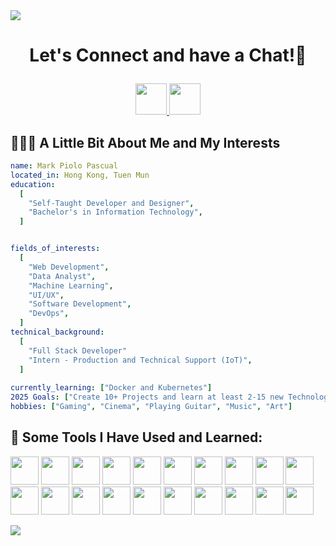 
  <img src="https://capsule-render.vercel.app/api?type=waving&height=100&color=0:DE7C7D,100:AF1740&text=Hello!&reversal=false&section=header&fontColor=F8FAFC&textBg=false"/>


# <p align="center"> Let's Connect and have a Chat!💬
<p align="center">
  <a href="https://instagram.com/pyoloo.08">
  <img height="50" src="https://user-images.githubusercontent.com/46517096/166974368-9798f39f-1f46-499c-b14e-81f0a3f83a06.png"/>
</a> 
<a href="www.linkedin.com/in/mpiolopascual">
  <img height="50" src="https://res.cloudinary.com/du1mw6ozf/image/upload/v1734830526/1727490_linkedin_social_media_job_network_icon_r0wxsu.png"/>
</a>  
 </p>

## 👨🏻‍💻  A Little Bit About Me and My Interests
```yaml
name: Mark Piolo Pascual
located_in: Hong Kong, Tuen Mun
education:
  [
    "Self-Taught Developer and Designer",
    "Bachelor's in Information Technology",
  ]


fields_of_interests:
  [
    "Web Development",
    "Data Analyst",
    "Machine Learning",
    "UI/UX",
    "Software Development",
    "DevOps",
  ]
technical_background:
  [
    "Full Stack Developer"
    "Intern - Production and Technical Support (IoT)",
  ]
  
currently_learning: ["Docker and Kubernetes"]
2025 Goals: ["Create 10+ Projects and learn at least 2-15 new Technologies."]
hobbies: ["Gaming", "Cinema", "Playing Guitar", "Music", "Art"]
```
## 🚀  Some Tools I Have Used and Learned:
<p align="left">

<img src="https://cdn.jsdelivr.net/gh/devicons/devicon@latest/icons/intellij/intellij-original.svg" width="45" height="45" />
<img src="https://cdn.jsdelivr.net/gh/devicons/devicon@latest/icons/java/java-original.svg" width="45" height="45"/>
<img src="https://cdn.jsdelivr.net/gh/devicons/devicon@latest/icons/javascript/javascript-original.svg" width="45" height="45"/>
<img src="https://cdn.jsdelivr.net/gh/devicons/devicon@latest/icons/docker/docker-original.svg" width="45" height="45"/>
<img src="https://cdn.jsdelivr.net/gh/devicons/devicon@latest/icons/azure/azure-original.svg" width="45" height="45"/>  
<img src="https://cdn.jsdelivr.net/gh/devicons/devicon@latest/icons/php/php-original.svg" width="45" height="45"/>      
<img src="https://cdn.jsdelivr.net/gh/devicons/devicon@latest/icons/react/react-original.svg" width="45" height="45"/>
<img src="https://cdn.jsdelivr.net/gh/devicons/devicon@latest/icons/jira/jira-original-wordmark.svg" width="45" height="45"/>          
<img src="https://cdn.jsdelivr.net/gh/devicons/devicon@latest/icons/figma/figma-original.svg" width="45" height="45"/>          
<img src="https://cdn.jsdelivr.net/gh/devicons/devicon@latest/icons/vscode/vscode-original-wordmark.svg" width="45" height="45"/>          
<img src="https://cdn.jsdelivr.net/gh/devicons/devicon@latest/icons/npm/npm-original-wordmark.svg" width="45" height="45"/>          
<img src="https://cdn.jsdelivr.net/gh/devicons/devicon@latest/icons/mysql/mysql-original-wordmark.svg" width="45" height="45"/>          
<img src="https://cdn.jsdelivr.net/gh/devicons/devicon@latest/icons/postgresql/postgresql-original.svg" width="45" height="45"/>          
<img src="https://cdn.jsdelivr.net/gh/devicons/devicon@latest/icons/postman/postman-original.svg" width="45" height="45"/>          
<img src="https://cdn.jsdelivr.net/gh/devicons/devicon@latest/icons/git/git-original.svg" width="45" height="45"/>          
<img src="https://cdn.jsdelivr.net/gh/devicons/devicon@latest/icons/amazonwebservices/amazonwebservices-plain-wordmark.svg" width="45" height="45"/>          
<img src="https://cdn.jsdelivr.net/gh/devicons/devicon@latest/icons/html5/html5-original.svg" width="45" height="45"/>          
<img src="https://cdn.jsdelivr.net/gh/devicons/devicon@latest/icons/css3/css3-original.svg" width="45" height="45"/>          
<img src="https://cdn.jsdelivr.net/gh/devicons/devicon@latest/icons/tailwindcss/tailwindcss-original.svg" width="45" height="45"/>          
<img src="https://cdn.jsdelivr.net/gh/devicons/devicon@latest/icons/spring/spring-original-wordmark.svg" width="45" height="45"/>          
</p>

  <img src="https://capsule-render.vercel.app/api?type=waving&height=100&color=0:DE7C7D,100:AF1740&text=Hello!&reversal=false&section=footer&fontColor=F8FAFC&textBg=false"/>

